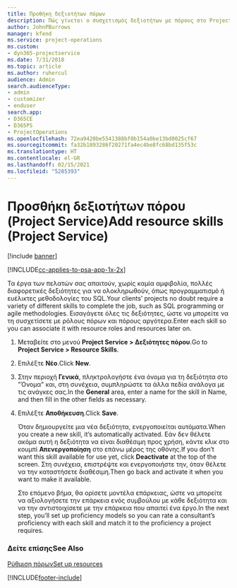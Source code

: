 ```yaml
---
title: Προθήκη δεξιοτήτων πόρων
description: Πώς γίνεται ο συσχετισμός δεξιοτήτων με πόρους στο Project Service
author: JohnPBurrows
manager: kfend
ms.service: project-operations
ms.custom:
- dyn365-projectservice
ms.date: 7/31/2018
ms.topic: article
ms.author: ruhercul
audience: Admin
search.audienceType:
- admin
- customizer
- enduser
search.app:
- D365CE
- D365PS
- ProjectOperations
ms.openlocfilehash: 72ea9420be5541388bf0b154a0be13bd0025cf67
ms.sourcegitcommit: fa32b1893286f20271fa4ec4be8fc68bd135f53c
ms.translationtype: HT
ms.contentlocale: el-GR
ms.lasthandoff: 02/15/2021
ms.locfileid: "5285393"
---
```

# <a name="add-resource-skills-project-service"></a><span data-ttu-id="bfb74-103">Προσθήκη δεξιοτήτων πόρου (Project Service)</span><span class="sxs-lookup"><span data-stu-id="bfb74-103">Add resource skills (Project Service)</span></span>

[!include [banner](../includes/psa-now-project-operations.md)]

[!INCLUDE[cc-applies-to-psa-app-1x-2x](../includes/cc-applies-to-psa-app-1x-2x.md)]

<span data-ttu-id="bfb74-104">Τα έργα των πελατών σας απαιτούν, χωρίς καμία αμφιβολία, πολλές διαφορετικές δεξιότητες για να ολοκληρωθούν, όπως προγραμματισμό ή ευέλικτες μεθοδολογίες του SQL.</span><span class="sxs-lookup"><span data-stu-id="bfb74-104">Your clients’ projects no doubt require a variety of different skills to complete the job, such as SQL programming or agile methodologies.</span></span> <span data-ttu-id="bfb74-105">Εισαγάγετε όλες τις δεξιότητες, ώστε να μπορείτε να τη συσχετίσετε με ρόλους πόρων και πόρους αργότερα.</span><span class="sxs-lookup"><span data-stu-id="bfb74-105">Enter each skill so you can associate it with resource roles and resources later on.</span></span>  
  
1. <span data-ttu-id="bfb74-106">Μεταβείτε στο μενού **Project Service > Δεξιότητες πόρου**.</span><span class="sxs-lookup"><span data-stu-id="bfb74-106">Go to **Project Service > Resource Skills**.</span></span>  
  
2. <span data-ttu-id="bfb74-107">Επιλέξτε **Νέο**.</span><span class="sxs-lookup"><span data-stu-id="bfb74-107">Click **New**.</span></span>  
  
3. <span data-ttu-id="bfb74-108">Στην περιοχή **Γενικά**, πληκτρολογήστε ένα όνομα για τη δεξιότητα στο "Όνομα" και, στη συνέχεια, συμπληρώστε τα άλλα πεδία ανάλογα με τις ανάγκες σας.</span><span class="sxs-lookup"><span data-stu-id="bfb74-108">In the **General** area, enter a name for the skill in Name, and then fill in the other fields as necessary.</span></span>  
  
4. <span data-ttu-id="bfb74-109">Επιλέξτε **Αποθήκευση**.</span><span class="sxs-lookup"><span data-stu-id="bfb74-109">Click **Save**.</span></span>  
  
   <span data-ttu-id="bfb74-110">Όταν δημιουργείτε μια νέα δεξιότητα, ενεργοποιείται αυτόματα.</span><span class="sxs-lookup"><span data-stu-id="bfb74-110">When you create a new skill, it’s automatically activated.</span></span> <span data-ttu-id="bfb74-111">Εάν δεν θέλετε ακόμα αυτή η δεξιότητα να είναι διαθέσιμη προς χρήση, κάντε κλικ στο κουμπί **Απενεργοποίηση** στο επάνω μέρος της οθόνης.</span><span class="sxs-lookup"><span data-stu-id="bfb74-111">If you don’t want this skill available for use yet, click **Deactivate** at the top of the screen.</span></span> <span data-ttu-id="bfb74-112">Στη συνέχεια, επιστρέψτε και ενεργοποιήστε την, όταν θέλετε να την καταστήσετε διαθέσιμη.</span><span class="sxs-lookup"><span data-stu-id="bfb74-112">Then go back and activate it when you want to make it available.</span></span>  
  
   <span data-ttu-id="bfb74-113">Στο επόμενο βήμα, θα ορίσετε μοντέλα επάρκειας, ώστε να μπορείτε να αξιολογήσετε την επάρκεια ενός συμβούλου με κάθε δεξιότητα και να την αντιστοιχίσετε με την επάρκεια που απαιτεί ένα έργο.</span><span class="sxs-lookup"><span data-stu-id="bfb74-113">In the next step, you’ll set up proficiency models so you can rate a consultant’s proficiency with each skill and match it to the proficiency a project requires.</span></span>  
  
### <a name="see-also"></a><span data-ttu-id="bfb74-114">Δείτε επίσης</span><span class="sxs-lookup"><span data-stu-id="bfb74-114">See Also</span></span>  
 [<span data-ttu-id="bfb74-115">Ρύθμιση πόρων</span><span class="sxs-lookup"><span data-stu-id="bfb74-115">Set up resources</span></span>](../psa/set-up-resources.md)


[!INCLUDE[footer-include](../includes/footer-banner.md)]